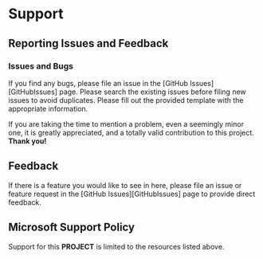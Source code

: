 # Support

## Reporting Issues and Feedback

### Issues and Bugs

If you find any bugs, please file an issue in the [GitHub Issues][GitHubIssues] page. Please search the existing issues before filing new issues to avoid duplicates. Please fill out the provided template with the appropriate information.

If you are taking the time to mention a problem, even a seemingly minor one, it is greatly appreciated, and a totally valid contribution to this project. **Thank you!**

## Feedback

If there is a feature you would like to see in here, please file an issue or feature request in the [GitHub Issues][GitHubIssues] page to provide direct feedback.

## Microsoft Support Policy

Support for this **PROJECT** is limited to the resources listed above.
